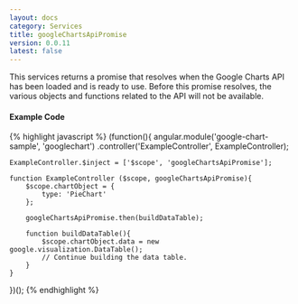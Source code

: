 ```yaml
---
layout: docs
category: Services
title: googleChartsApiPromise
version: 0.0.11
latest: false
---
```


This services returns a promise that resolves when the Google Charts API has
been loaded and is ready to use. Before this promise resolves, the various
objects and functions related to the API will not be available.

#### Example Code
{% highlight javascript %}
(function(){
    angular.module('google-chart-sample', 'googlechart')
        .controller('ExampleController', ExampleController);

    ExampleController.$inject = ['$scope', 'googleChartsApiPromise'];

    function ExampleController ($scope, googleChartsApiPromise){
        $scope.chartObject = {
            type: 'PieChart'
        };

        googleChartsApiPromise.then(buildDataTable);

        function buildDataTable(){
            $scope.chartObject.data = new google.visualization.DataTable();
            // Continue building the data table.
        }
    }
})();
{% endhighlight %}
